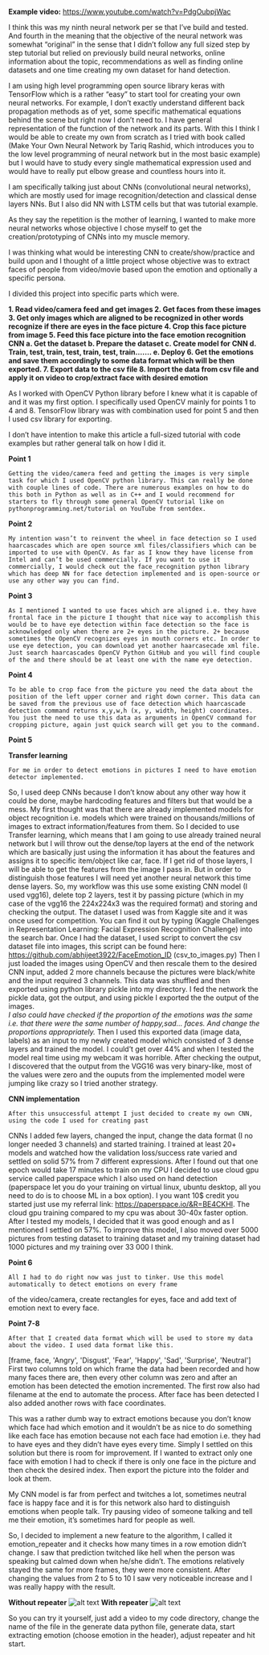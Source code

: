 <b>Example video:</b> https://www.youtube.com/watch?v=PdgOubpjWac

I think this was my ninth neural network per se that I’ve build and tested. 
And fourth in the meaning that the objective of the neural network was somewhat “original” in the sense that I didn’t follow any full sized step by step tutorial but relied on previously build neural networks, online information about the topic, recommendations as well as finding online datasets and one time creating my own dataset for hand detection. 

I am using high level programming open source library keras with TensorFlow which 
is a rather “easy” to start tool for creating your own neural networks. For example, 
I don’t exactly understand different back propagation methods as of yet, some specific 
mathematical equations behind the scene but right now I don’t need to. I have general 
representation of the function of the network and its parts. With this I think 
I would be able to create my own from scratch as I tried with book called 
(Make Your Own Neural Network by Tariq Rashid, which introduces you to the 
low level programming of neural network but in the most basic example) but I would 
have to study every single mathematical expression used and would have to really put 
elbow grease and countless hours into it.

I am specifically talking just about CNNs (convolutional neural networks), which are 
mostly used for image recognition/detection and classical dense layers NNs. But I also 
did NN with LSTM cells but that was tutorial example.

As they say the repetition is the mother of learning, I wanted to make more neural 
networks whose objective I chose myself to get the creation/prototyping of CNNs into my muscle memory.

I was thinking what would be interesting CNN to create/show/practice and build upon 
and I thought of a little project whose objective was to extract faces of people from 
video/movie based upon the emotion and optionally a specific persona. 

I divided this project into specific parts which were. 

<b>1.	Read video/camera feed and get images
2.	Get faces from these images
3.	Get only images which are aligned to be recognized in other words recognize if there are eyes in the face picture
4.	Crop this face picture from image
5.	Feed this face picture into the face emotion recognition CNN
a.	Get the dataset
b.	Prepare the dataset
c.	Create model for CNN
d.	Train, test, train, test, train, test, train…….
e.	Deploy
6.	Get the emotions and save them accordingly to some data format which will be then exported.
7.	Export data to the csv file
8.	Import the data from csv file and apply it on video to crop/extract face with desired emotion</b>


As I worked with OpenCV Python library before I knew what it is capable of and it was my first option.
I specifically used OpenCV mainly for points 1 to 4 and 8. 
TensorFlow library was with combination used for point 5 and then I used csv library for exporting.

I don’t have intention to make this article a full-sized tutorial with code examples but rather general talk on how I did it.

<b>Point 1</b>
	
	Getting the video/camera feed and getting the images is very simple task for which I used OpenCV python library. This can really be done with couple lines of code. There are numerous examples on how to do this both in Python as well as in C++ and I would recommend for starters to fly through some general OpenCV tutorial like on pythonprogramming.net/tutorial on YouTube from sentdex.

<b>Point 2</b>

	My intention wasn’t to reinvent the wheel in face detection so I used haarcascades which are open source xml files/classifiers which can be imported to use with OpenCV. As far as I know they have license from Intel and can’t be used commercially. If you want to use it commercially, I would check out the face_recognition python library which has deep NN for face detection implemented and is open-source or use any other way you can find.

<b>Point 3</b>

	As I mentioned I wanted to use faces which are aligned i.e. they have frontal face in the picture I thought that nice way to accomplish this would be to have eye detection within face detection so the face is acknowledged only when there are 2+ eyes in the picture. 2+ because sometimes the OpenCV recognizes eyes in mouth corners etc. In order to use eye detection, you can download yet another haarcasecade xml file. Just search haarcascades OpenCV Python GitHub and you will find couple of the and there should be at least one with the name eye detection.

<b>Point 4</b>

	To be able to crop face from the picture you need the data about the position of the left upper corner and right down corner. This data can be saved from the previous use of face detection which haarcascade detection command returns x,y,w,h (x, y, width, height) coordinates. You just the need to use this data as arguments in OpenCV command for cropping picture, again just quick search will get you to the command.

<b>Point 5</b>

<b>Transfer learning</b>
	
	For me in order to detect emotions in pictures I need to have emotion detector implemented. 
  So, I used deep CNNs because I don’t know about any other way how it could be done, maybe 
  hardcoding features and filters but that would be a mess. 
My first thought was that there are already implemented models for object recognition i.e. 
models which were trained on thousands/millions of images to extract information/features from them. 
So I decided to use Transfer learning, which means that I am going to use already trained neural network 
but I will throw out the dense/top layers at the end of the network which are basically 
just using the information it has about the features and assigns it to specific item/object like car, face. 
If I get rid of those layers, I will be able to get the features from the image I pass in. 
But in order to distinguish those features I will need yet another neural network this time dense layers. 
So, my workflow was this use some existing CNN model (I used vgg16), delete top 2 layers, 
test it by passing picture (which in my case of the vgg16 the 224x224x3 was the required format) 
and storing and checking the output.
The dataset I used was from Kaggle site and it was once used for competition. You can find it out by 
typing (Kaggle Challenges in Representation Learning: Facial Expression Recognition Challenge) into the search bar.
Once I had the dataset, I used script to convert the csv dataset file into images, 
this script can be found here:  https://github.com/abhijeet3922/FaceEmotion_ID (csv_to_images.py)
Then I just loaded the images using OpenCV and then rescale them to the desired CNN input, 
added 2 more channels because the pictures were black/white and the input required 3 channels.
This data was shuffled and then exported using python library pickle into my directory.
I fed the network the pickle data, got the output, and using pickle I exported the the output of the images.  
*I also could have checked if the proportion of the emotions was the same i.e. that there were the same number of happy,sad… faces.
And change the proportions appropriately.*
Then I used this exported data (image data, labels) as an input to my newly created model which consisted of 
3 dense layers and trained the model. I could’t get over 44% and when I tested the model real time 
using my webcam it was horrible. After checking the output, I discovered that the output from the VGG16 
was very binary-like, most of the values were zero and the ouputs from the implemented model were jumping 
like crazy so I tried another strategy.

<b>CNN implementation</b>

	After this unsuccessful attempt I just decided to create my own CNN, using the code I used for creating past
  CNNs I added few layers, changed the input, change the data format (I no longer needed 3 channels) and started training. 
  I trained at least 20+ models and watched how the validation loss/success rate varied and settled on solid 57% from 
  7 different expressions. After I found out that one epoch would take 17 minutes to train on my CPU I decided to use 
  cloud gpu service called paperspace which I also used on hand detection (paperspace let you do your training on 
  virtual linux, ubuntu desktop, all you need to do is to choose ML in a box option). I you want 10$ credit you started 
  just use my referral link: https://paperspace.io/&R=BE4CKHI. The cloud gpu training compared to my cpu was about 30-40x faster option.
After I tested my models, I decided that it was good enough and as I mentioned I settled on 57%. 
To improve this model, I also moved over 5000 pictures from testing dataset to training dataset and my
training dataset had 1000 pictures and my training over 33 000 I think.

<b>Point 6</b>

	All I had to do right now was just to tinker. Use this model automatically to detect emotions on every frame 
  of the video/camera, create rectangles for eyes, face and add text of emotion next to every face.

<b>Point 7-8</b>

	After that I created data format which will be used to store my data about the video. I used data format like this.
[frame, face, 'Angry', 'Disgust', 'Fear', 'Happy', 'Sad', 'Surprise', 'Neutral']
First two columns told on which frame the data had been recorded and how many faces there are,
then every other column was zero and after an emotion has been detected the emotion incremented.
The first row also had filename at the end to automate the process.
After face has been detected I also added another rows with face coordinates.

This was a rather dumb way to extract emotions because you don’t know which face had which emotion 
and it wouldn’t be as nice to do something like each face has emotion because not each face had emotion i.e. 
they had to have eyes and they didn’t have eyes every time. Simply I settled on this solution but there is room for improvement.
If I wanted to extract only one face with emotion I had to check if there is only one face in the picture 
and then check the desired index. Then export the picture into the folder and look at them.

My CNN model is far from perfect and twitches a lot, sometimes neutral face is happy face and it is for 
this network also hard to distinguish emotions when people talk. Try pausing video of someone talking and 
tell me their emotion, it’s sometimes hard for people as well.

So, I decided to implement a new feature to the algorithm, I called it emotion_repeater and it 
checks how many times in a row emotion didn’t change. I saw that prediction twitched like hell when 
the person was speaking but calmed down when he/she didn’t. The emotions relatively stayed the same for more frames, 
they were more consistent. After changing the values from 2 to 5 to 10 I saw very noticeable increase 
and I was really happy with the result.

<b>Without repeater</b>
![alt text]( https://github.com/PeterKillerio/Neural_Networks/blob/master/Tensorflow/Emotion_recognition/happy_faces_1.png)
<b>With repeater</b>
![alt text]( https://github.com/PeterKillerio/Neural_Networks/blob/master/Tensorflow/Emotion_recognition/happy_faces_repeater.png)

 So you can try it yourself, just add a video to my code directory, 
 change the name of the file in the generate data python file, generate data, 
 start extracting emotion (choose emotion in the header), adjust repeater and hit start. 


